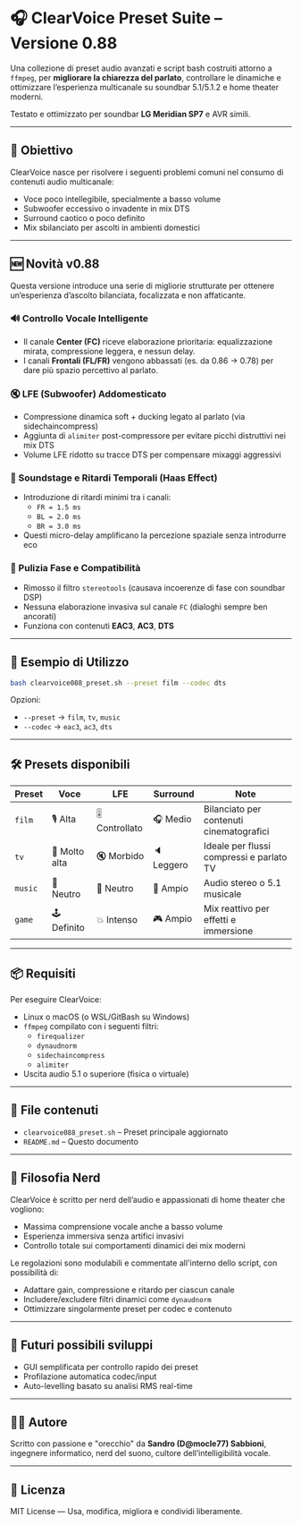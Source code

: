 # 🎧 ClearVoice Preset Suite – Versione 0.88

Una collezione di preset audio avanzati e script bash costruiti attorno a `ffmpeg`, per **migliorare la chiarezza del parlato**, controllare le dinamiche e ottimizzare l’esperienza multicanale su soundbar 5.1/5.1.2 e home theater moderni.

Testato e ottimizzato per soundbar **LG Meridian SP7** e AVR simili.

---

## 🎯 Obiettivo

ClearVoice nasce per risolvere i seguenti problemi comuni nel consumo di contenuti audio multicanale:

- Voce poco intellegibile, specialmente a basso volume
- Subwoofer eccessivo o invadente in mix DTS
- Surround caotico o poco definito
- Mix sbilanciato per ascolti in ambienti domestici

---

## 🆕 Novità v0.88

Questa versione introduce una serie di migliorie strutturate per ottenere un’esperienza d’ascolto bilanciata, focalizzata e non affaticante.

### 🔊 Controllo Vocale Intelligente
- Il canale **Center (FC)** riceve elaborazione prioritaria: equalizzazione mirata, compressione leggera, e nessun delay.
- I canali **Frontali (FL/FR)** vengono abbassati (es. da 0.86 → 0.78) per dare più spazio percettivo al parlato.

### 🔇 LFE (Subwoofer) Addomesticato
- Compressione dinamica soft + ducking legato al parlato (via sidechaincompress)
- Aggiunta di `alimiter` post-compressore per evitare picchi distruttivi nei mix DTS
- Volume LFE ridotto su tracce DTS per compensare mixaggi aggressivi

### 🧠 Soundstage e Ritardi Temporali (Haas Effect)
- Introduzione di ritardi minimi tra i canali:
  - `FR = 1.5 ms`
  - `BL = 2.0 ms`
  - `BR = 3.0 ms`
- Questi micro-delay amplificano la percezione spaziale senza introdurre eco

### 🔬 Pulizia Fase e Compatibilità
- Rimosso il filtro `stereotools` (causava incoerenze di fase con soundbar DSP)
- Nessuna elaborazione invasiva sul canale `FC` (dialoghi sempre ben ancorati)
- Funziona con contenuti **EAC3**, **AC3**, **DTS**

---

## 🧪 Esempio di Utilizzo

```bash
bash clearvoice088_preset.sh --preset film --codec dts
```

Opzioni:

- `--preset` → `film`, `tv`, `music`
- `--codec` → `eac3`, `ac3`, `dts`

---

## 🛠️ Presets disponibili

| Preset | Voce | LFE | Surround | Note |
|--------|------|-----|----------|------|
| `film` | 🎙️ Alta | 🎚️ Controllato | 🎧 Medio | Bilanciato per contenuti cinematografici |
| `tv`   | 📢 Molto alta | 🔇 Morbido | 🔈 Leggero | Ideale per flussi compressi e parlato TV |
| `music` | 🎵 Neutro | 🎵 Neutro | 🎵 Ampio | Audio stereo o 5.1 musicale |
| `game` | 🕹️ Definito | 💥 Intenso | 🎮 Ampio | Mix reattivo per effetti e immersione |

---

## 📦 Requisiti

Per eseguire ClearVoice:

- Linux o macOS (o WSL/GitBash su Windows)
- `ffmpeg` compilato con i seguenti filtri:
  - `firequalizer`
  - `dynaudnorm`
  - `sidechaincompress`
  - `alimiter`
- Uscita audio 5.1 o superiore (fisica o virtuale)

---

## 🧰 File contenuti

- `clearvoice088_preset.sh` – Preset principale aggiornato
- `README.md` – Questo documento

---

## 🤖 Filosofia Nerd

ClearVoice è scritto per nerd dell’audio e appassionati di home theater che vogliono:

- Massima comprensione vocale anche a basso volume
- Esperienza immersiva senza artifici invasivi
- Controllo totale sui comportamenti dinamici dei mix moderni

Le regolazioni sono modulabili e commentate all'interno dello script, con possibilità di:

- Adattare gain, compressione e ritardo per ciascun canale
- Includere/excludere filtri dinamici come `dynaudnorm`
- Ottimizzare singolarmente preset per codec e contenuto

---

## 📡 Futuri possibili sviluppi

- GUI semplificata per controllo rapido dei preset
- Profilazione automatica codec/input
- Auto-levelling basato su analisi RMS real-time

---

## 👨‍💻 Autore

Scritto con passione e "orecchio" da **Sandro (D@mocle77) Sabbioni**,  
ingegnere informatico, nerd del suono, cultore dell’intelligibilità vocale.

---

## 📜 Licenza

MIT License — Usa, modifica, migliora e condividi liberamente.
